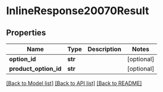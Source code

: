 # InlineResponse20070Result

## Properties
Name | Type | Description | Notes
------------ | ------------- | ------------- | -------------
**option_id** | **str** |  | [optional] 
**product_option_id** | **str** |  | [optional] 

[[Back to Model list]](../README.md#documentation-for-models) [[Back to API list]](../README.md#documentation-for-api-endpoints) [[Back to README]](../README.md)


